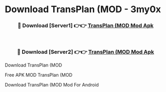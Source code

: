 # Download TransPlan (MOD - 3my0x



<div align="center">
<h3>🔴 Download [Server1] 👉👉 <a href="https://momento.my/?title=TransPlan_(MOD">TransPlan (MOD Mod Apk</a></h3><br>

<h3>🔴 Download [Server2] 👉👉 <a href="https://momento.my/?title=TransPlan_(MOD">TransPlan (MOD Mod Apk</a></h3>
</div>



Download TransPlan (MOD 

Free APK MOD TransPlan (MOD 

Download TransPlan (MOD Mod For Android
